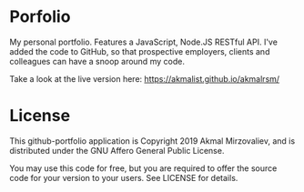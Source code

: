 # Porfolio

My personal portfolio. Features a JavaScript, Node.JS RESTful API. 
I've added the code to GitHub, so that prospective employers, clients and colleagues can have a snoop around my code.

Take a look at the live version here: https://akmalist.github.io/akmalrsm/

License
=======

This github-portfolio application is Copyright 2019 Akmal Mirzovaliev,
and is distributed under the GNU Affero General Public License.

You may use this code for free, but you are required to offer the source code
for your version to your users. See LICENSE for details.
